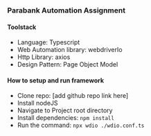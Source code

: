 ### Parabank Automation Assignment

#### Toolstack
- Language: Typescript
- Web Automation library: webdriverIo
- Http Library: axios
- Design Pattern: Page Object Model

#### How to setup and run framework
- Clone repo: [add github repo link here]
- Install nodeJS
- Navigate to Project root directory
- Install dependencies: ```npm install```
- Run the command: ```npx wdio ./wdio.conf.ts```
